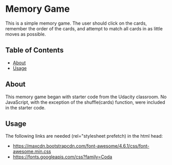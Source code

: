 # Memory Game

This is a simple memory game. The user should click on the cards,
remember the order of the cards, and attempt to match all cards in as little
moves as possible.

## Table of Contents

* [About](#about)
* [Usage](#usage)

## About

This memory game began with starter code from the Udacity classroom. No JavaScript, with the exception of the shuffle(cards) function, were included in the starter code.

## Usage

The following links are needed (rel="stylesheet prefetch) in the html head:

* https://maxcdn.bootstrapcdn.com/font-awesome/4.6.1/css/font-awesome.min.css
* https://fonts.googleapis.com/css?family=Coda
